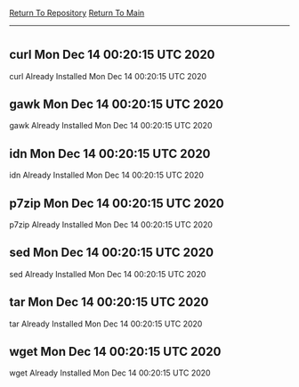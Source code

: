 [Return To Repository](https://github.com/deathbybandaid/piholeparser/)
[Return To Main](https://github.com/deathbybandaid/piholeparser/blob/master/RecentRunLogs/Mainlog.md)
____________________________________
# 
## curl Mon Dec 14 00:20:15 UTC 2020
curl Already Installed Mon Dec 14 00:20:15 UTC 2020
## gawk Mon Dec 14 00:20:15 UTC 2020
gawk Already Installed Mon Dec 14 00:20:15 UTC 2020
## idn Mon Dec 14 00:20:15 UTC 2020
idn Already Installed Mon Dec 14 00:20:15 UTC 2020
## p7zip Mon Dec 14 00:20:15 UTC 2020
p7zip Already Installed Mon Dec 14 00:20:15 UTC 2020
## sed Mon Dec 14 00:20:15 UTC 2020
sed Already Installed Mon Dec 14 00:20:15 UTC 2020
## tar Mon Dec 14 00:20:15 UTC 2020
tar Already Installed Mon Dec 14 00:20:15 UTC 2020
## wget Mon Dec 14 00:20:15 UTC 2020
wget Already Installed Mon Dec 14 00:20:15 UTC 2020
